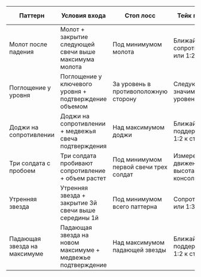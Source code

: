 
| Паттерн                      | Условия входа                                               | Стоп лосс                              | Тейк профит                               | Дополнительные фильтры        |
| ---------------------------- | ----------------------------------------------------------- | -------------------------------------- | ----------------------------------------- | ----------------------------- |
| Молот после падения          | Молот + закрытие следующей свечи выше максимума молота      | Под минимумом молота                   | Ближайшее сопротивление или 1:2 к стопу   | RSI в зоне перепроданности    |
| Поглощение у уровня          | Поглощение у ключевого уровня + подтверждение объемом       | За уровень в противоположную сторону   | Следующий значимый уровень                | Пробой линии тренда           |
| Доджи на сопротивлении       | Доджи на сопротивлении + медвежья свеча подтверждения       | Над максимумом доджи                   | Ближайшая поддержка или 1:2 к стопу       | RSI в зоне перекупленности    |
| Три солдата с пробоем        | Три солдата пробивают сопротивление + объем растет          | Под минимумом первой свечи трех солдат | Измеренное движение = высота консолидации | MACD подтверждает направление |
| Утренняя звезда              | Утренняя звезда + закрытие 3й свечи выше середины 1й        | Под минимумом всего паттерна           | Сопротивление или 1:3 к стопу             | RSI дивергенция               |
| Падающая звезда на максимуме | Падающая звезда на новом максимуме + медвежье подтверждение | Над максимумом падающей звезды         | Ближайшая поддержка или 1:2 к стопу       | RSI перекупленность           |

